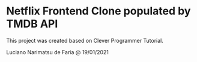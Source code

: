 # Netflix Frontend Clone populated by TMDB API

This project was created based on Clever Programmer Tutorial.

Luciano Narimatsu de Faria @ 19/01/2021
